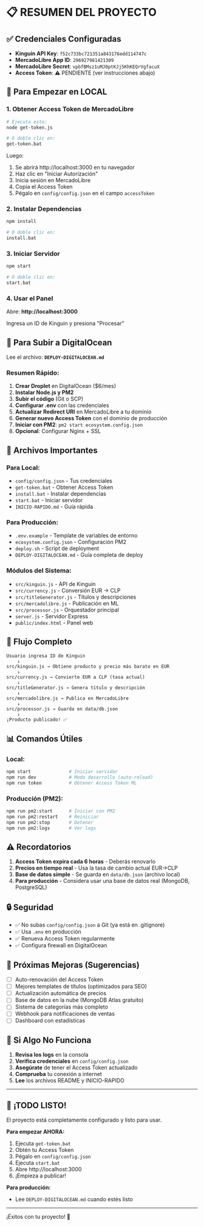 # 📋 RESUMEN DEL PROYECTO

## ✅ Credenciales Configuradas

- **Kinguin API Key**: `f52c733bc721351a843176edd114747c`
- **MercadoLibre App ID**: `296927981421309`
- **MercadoLibre Secret**: `vpbfBMsz1uMJ0ptKJj5KhKEQrVgfacuX`
- **Access Token**: ⚠️ PENDIENTE (ver instrucciones abajo)

## 🚀 Para Empezar en LOCAL

### 1. Obtener Access Token de MercadoLibre

```bash
# Ejecuta esto:
node get-token.js

# O doble clic en:
get-token.bat
```

Luego:
1. Se abrirá http://localhost:3000 en tu navegador
2. Haz clic en "Iniciar Autorización"
3. Inicia sesión en MercadoLibre
4. Copia el Access Token
5. Pégalo en `config/config.json` en el campo `accessToken`

### 2. Instalar Dependencias

```bash
npm install

# O doble clic en:
install.bat
```

### 3. Iniciar Servidor

```bash
npm start

# O doble clic en:
start.bat
```

### 4. Usar el Panel

Abre: **http://localhost:3000**

Ingresa un ID de Kinguin y presiona "Procesar"

## 🌊 Para Subir a DigitalOcean

Lee el archivo: **`DEPLOY-DIGITALOCEAN.md`**

### Resumen Rápido:

1. **Crear Droplet** en DigitalOcean ($6/mes)
2. **Instalar Node.js y PM2**
3. **Subir el código** (Git o SCP)
4. **Configurar .env** con las credenciales
5. **Actualizar Redirect URI** en MercadoLibre a tu dominio
6. **Generar nuevo Access Token** con el dominio de producción
7. **Iniciar con PM2**: `pm2 start ecosystem.config.json`
8. **Opcional**: Configurar Nginx + SSL

## 📂 Archivos Importantes

### Para Local:
- `config/config.json` - Tus credenciales
- `get-token.bat` - Obtener Access Token
- `install.bat` - Instalar dependencias
- `start.bat` - Iniciar servidor
- `INICIO-RAPIDO.md` - Guía rápida

### Para Producción:
- `.env.example` - Template de variables de entorno
- `ecosystem.config.json` - Configuración PM2
- `deploy.sh` - Script de deployment
- `DEPLOY-DIGITALOCEAN.md` - Guía completa de deploy

### Módulos del Sistema:
- `src/kinguin.js` - API de Kinguin
- `src/currency.js` - Conversión EUR → CLP
- `src/titleGenerator.js` - Títulos y descripciones
- `src/mercadolibre.js` - Publicación en ML
- `src/processor.js` - Orquestador principal
- `server.js` - Servidor Express
- `public/index.html` - Panel web

## 🔄 Flujo Completo

```
Usuario ingresa ID de Kinguin
    ↓
src/kinguin.js → Obtiene producto y precio más barato en EUR
    ↓
src/currency.js → Convierte EUR a CLP (tasa actual)
    ↓
src/titleGenerator.js → Genera título y descripción
    ↓
src/mercadolibre.js → Publica en MercadoLibre
    ↓
src/processor.js → Guarda en data/db.json
    ↓
¡Producto publicado! ✅
```

## 📊 Comandos Útiles

### Local:
```bash
npm start              # Iniciar servidor
npm run dev            # Modo desarrollo (auto-reload)
npm run token          # Obtener Access Token ML
```

### Producción (PM2):
```bash
npm run pm2:start      # Iniciar con PM2
npm run pm2:restart    # Reiniciar
npm run pm2:stop       # Detener
npm run pm2:logs       # Ver logs
```

## ⚠️ Recordatorios

1. **Access Token expira cada 6 horas** - Deberás renovarlo
2. **Precios en tiempo real** - Usa la tasa de cambio actual EUR→CLP
3. **Base de datos simple** - Se guarda en `data/db.json` (archivo local)
4. **Para producción** - Considera usar una base de datos real (MongoDB, PostgreSQL)

## 🔒 Seguridad

- ✅ No subas `config/config.json` a Git (ya está en .gitignore)
- ✅ Usa `.env` en producción
- ✅ Renueva Access Token regularmente
- ✅ Configura firewall en DigitalOcean

## 📝 Próximas Mejoras (Sugerencias)

- [ ] Auto-renovación del Access Token
- [ ] Mejores templates de títulos (optimizados para SEO)
- [ ] Actualización automática de precios
- [ ] Base de datos en la nube (MongoDB Atlas gratuito)
- [ ] Sistema de categorías más completo
- [ ] Webhook para notificaciones de ventas
- [ ] Dashboard con estadísticas

## 🐛 Si Algo No Funciona

1. **Revisa los logs** en la consola
2. **Verifica credenciales** en `config/config.json`
3. **Asegúrate** de tener el Access Token actualizado
4. **Comprueba** tu conexión a internet
5. **Lee** los archivos README y INICIO-RAPIDO

---

## 🎉 ¡TODO LISTO!

El proyecto está completamente configurado y listo para usar.

**Para empezar AHORA:**
1. Ejecuta `get-token.bat`
2. Obtén tu Access Token
3. Pégalo en `config/config.json`
4. Ejecuta `start.bat`
5. Abre http://localhost:3000
6. ¡Empieza a publicar!

**Para producción:**
- Lee `DEPLOY-DIGITALOCEAN.md` cuando estés listo

---

¡Éxitos con tu proyecto! 🚀
